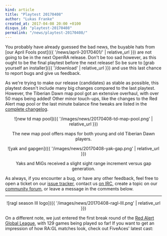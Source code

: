 ```yaml
---
kind: article
title: "Playtest 20170408"
author: "Lukas Franke"
created_at: 2017-04-08 20:00 +0100
disqus_id: "playtest-20170408"
permalink: "/news/playtest-20170408/"
---
```


You probably have already guessed the bad news, the buyable hats from [our April Fools post]({{ '/news/april-20170401/' | relative_url }}) are not going to be in the next OpenRA release. Don't be too sad however, as this ought to be the final playtest before the next release! So be sure to [grab yourself an installer]({{ '/download' | relative_url }}) and use this last chance to report bugs and give us feedback.

As we're trying to make our release (candidates) as stable as possible, this playtest doesn't include many big changes compared to the last playtest. However, the Tiberian Dawn map pool got an extensive overhaul, with over 50 maps being added! Other minor touch-ups, like the changes to the Red Alert map pool or the last minute balance fine tweaks are listed in the [complete changelog](https://github.com/OpenRA/OpenRA/wiki/Changelog/5d16339b25ad3fe88f293f4590cb959f70000a5b).

<div style="text-align:center" markdown="1">
![new td map pool]({{ '/images/news/20170408-td-map-pool.png' | relative_url }})

The new map pool offers maps for both young and old Tiberian Dawn players.

![yak and gapgen]({{ '/images/news/20170408-yak-gap.png' | relative_url }})

Yaks and MiGs received a slight sight range increment versus gap generation.
</div>

As always, if you encounter a bug, or have any other feedback, feel free to open a ticket on our [issue tracker](http://bugs.openra.net), contact us [on IRC](http://webchat.freenode.net/?channels=openra), create a topic on our [community forum](https://forum.openra.net/), or leave a message in the comments below.

<hr>

<div style="text-align:center" markdown="1">
![ragl season III logo]({{ '/images/news/20170408-ragl-III.png' | relative_url }})
</div>

On a different note, we just entered the first break round of the [Red Alert Global League](https://forum.openra.net/viewtopic.php?t=20000), with 129 games being played so far!
If you want to get an impression of how RA:GL matches look, check out FiveAces' latest cast:

<lite-youtube videoid="T0cSz8cUgpA"></lite-youtube>
